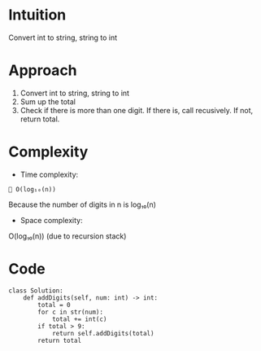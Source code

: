 # Intuition
<!-- Describe your first thoughts on how to solve this problem. -->
Convert int to string, string to int

# Approach
<!-- Describe your approach to solving the problem. -->
1. Convert int to string, string to int
2. Sum up the total
3. Check if there is more than one digit. If there is, call recusively. If not, return total.

# Complexity

- Time complexity:
<!-- Add your time complexity here, e.g. $$O(n)$$ -->
    🔹 O(log₁₀(n))
Because the number of digits in n is log₁₀(n)

- Space complexity:
<!-- Add your space complexity here, e.g. $$O(n)$$ -->
 O(log₁₀(n)) (due to recursion stack)

# Code

```python3 []
class Solution:
    def addDigits(self, num: int) -> int:
        total = 0
        for c in str(num):
            total += int(c)
        if total > 9:
            return self.addDigits(total)
        return total

```

